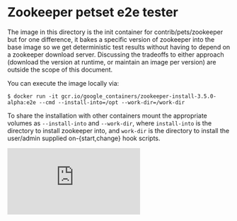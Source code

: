 # Zookeeper petset e2e tester

The image in this directory is the init container for contrib/pets/zookeeper but for one difference, it bakes a specific version of zookeeper into the base image so we get deterministic test results without having to depend on a zookeeper download server. Discussing the tradeoffs to either approach (download the version at runtime, or maintain an image per version) are outside the scope of this document.

You can execute the image locally via:
```
$ docker run -it gcr.io/google_containers/zookeeper-install-3.5.0-alpha:e2e --cmd --install-into=/opt --work-dir=/work-dir
```
To share the installation with other containers mount the appropriate volumes as `--install-into` and `--work-dir`, where `install-into` is the directory to install zookeeper into, and `work-dir` is the directory to install the user/admin supplied on-{start,change} hook scripts.


[![Analytics](https://kubernetes-site.appspot.com/UA-36037335-10/GitHub/test/images/pets/zookeeper/README.md?pixel)]()
